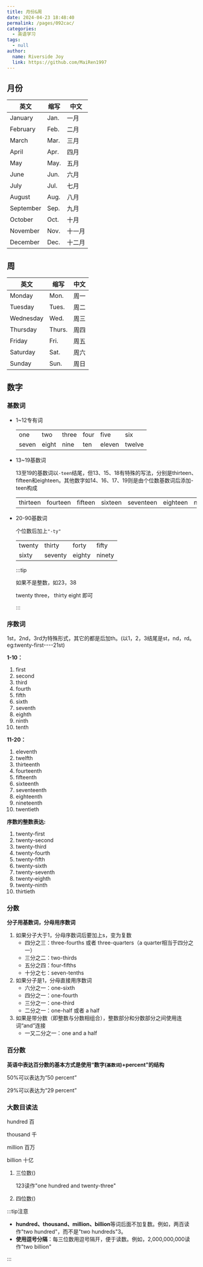 ```yaml
---
title: 月份&周
date: 2024-04-23 18:48:40
permalink: /pages/092cac/
categories: 
  - 英语学习
tags: 
  - null
author: 
  name: Riverside Joy
  link: https://github.com/MaiRen1997
---
```

## 月份

| 英文      | 缩写 | 中文   |
| --------- | ---- | ------ |
| January   | Jan. | 一月   |
| February  | Feb. | 二月   |
| March     | Mar. | 三月   |
| April     | Apr. | 四月   |
| May       | May. | 五月   |
| June      | Jun. | 六月   |
| July      | Jul. | 七月   |
| August    | Aug. | 八月   |
| September | Sep. | 九月   |
| October   | Oct. | 十月   |
| November  | Nov. | 十一月 |
| December  | Dec. | 十二月 |

## 周

| 英文      | 缩写   | 中文 |
| --------- | ------ | ---- |
| Monday    | Mon.   | 周一 |
| Tuesday   | Tues.  | 周二 |
| Wednesday | Wed.   | 周三 |
| Thursday  | Thurs. | 周四 |
| Friday    | Fri.   | 周五 |
| Saturday  | Sat.   | 周六 |
| Sunday    | Sun.   | 周日 |

## 数字

### 基数词

- 1~12专有词

  |       |       |       |      |        |        |
  | ----- | ----- | ----- | ---- | ------ | ------ |
  | one   | two   | three | four | five   | six    |
  | seven | eight | nine  | ten  | eleven | twelve |

- 13~19基数词

  13至19的基数词以`-teen`结尾，但13、15、18有特殊的写法，分别是thirteen、fifteen和eighteen。其他数字如14、16、17、19则是由个位数基数词后添加-teen构成

  |          |          |         |         |           |          |          |
  | -------- | -------- | ------- | ------- | --------- | -------- | -------- |
  | thirteen | fourteen | fifteen | sixteen | seventeen | eighteen | nineteen |

- 20-90基数词

  个位数后加上`"-ty"`

  |        |         |        |        |
  | ------ | ------- | ------ | ------ |
  | twenty | thirty  | forty  | fifty  |
  | sixty  | seventy | eighty | ninety |

  :::tip

  如果不是整数，如23，38

  twenty three， thirty eight 即可

  :::

### 序数词

1st，2nd，3rd为特殊形式，其它的都是后加th。(以1，2，3结尾是st，nd，rd。 eg:twenty-first----21st)

**1-10：**

1. first
2.  second 
3. third 
4. fourth
5. fifth
6. sixth 
7. seventh  
8. eighth  
9. ninth  
10. tenth

**11-20：**

1. eleventh  
2. twelfth  
3. thirteenth  
4. fourteenth  
5. fifteenth  
6. sixteenth  
7. seventeenth  
8. eighteenth  
9. nineteenth  
10. twentieth

**序数的整数表达:**

1. twenty-first  
2. twenty-second  
3. twenty-third  
4. twenty-fourth  
5. twenty-fifth  
6. twenty-sixth  
7. twenty-seventh  
8. twenty-eighth  
9. twenty-ninth  
10. thirtieth

### 分数

**分子用基数词，分母用序数词**

1. 如果分子大于1，分母序数词后要加上s，变为复数
   - 四分之三：three-fourths 或者 three-quarters（a quarter相当于四分之一）
   - 三分之二：two-thirds
   - 五分之四：four-fifths
   - 十分之七：seven-tenths
2. 如果分子是1，分母直接用序数词
   - 六分之一：one-sixth
   - 四分之一：one-fourth
   - 三分之一：one-third
   - 二分之一：one-half 或者 a half
3. 如果是带分数（即整数与分数相组合），整数部分和分数部分之间使用连词“and”连接
   - 一又二分之一：one and a half

### 百分数

**英语中表达百分数的基本方式是使用“数字(`基数词`)+percent”的结构**

50%可以表达为“50 percent”

29%可以表达为“29 percent”

### 大数目读法

hundred 百

thousand 千

million 百万

billion 十亿

1. 三位数()

   123读作"one hundred and twenty-three"‌

2. 四位数()

:::tip注意

- **hundred、thousand、million、billion**‌等词后面不加复数。例如，两百读作"two hundred"，而不是"two hundreds"‌3。
- ‌**使用逗号分隔**‌：每三位数用逗号隔开，便于读数。例如，2,000,000,000读作"two billion"‌

:::















